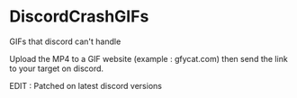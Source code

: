 # DiscordCrashGIFs
GIFs that discord can't handle

Upload the MP4 to a GIF website (example : gfycat.com) then send the link to your target on discord.


EDIT : Patched on latest discord versions
